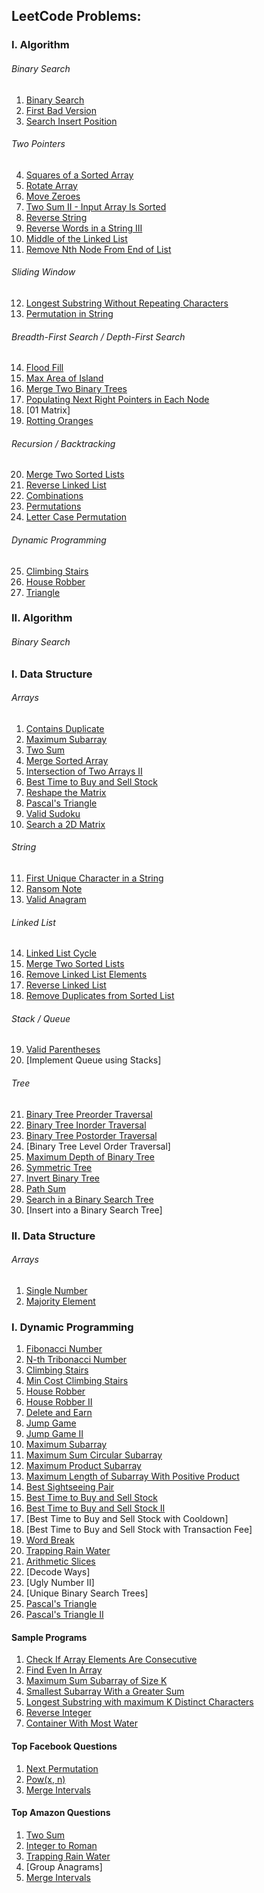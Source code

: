 ## LeetCode Problems:
### I. Algorithm
###### Binary Search
1. [Binary Search](https://github.com/sijuv3/PracticeProject/blob/main/src/main/java/practice/BinarySearch.java)
2. [First Bad Version](https://github.com/sijuv3/PracticeProject/blob/main/src/main/java/practice/FirstBadVersion.java)
3. [Search Insert Position](https://github.com/sijuv3/PracticeProject/blob/main/src/main/java/practice/SearchInsertPosition.java)
###### Two Pointers
4. [Squares of a Sorted Array](https://github.com/sijuv3/PracticeProject/blob/main/src/main/java/practice/SquaresArray.java)
5. [Rotate Array](https://github.com/sijuv3/PracticeProject/blob/main/src/main/java/practice/RotateArray.java)
6. [Move Zeroes](https://github.com/sijuv3/PracticeProject/blob/main/src/main/java/practice/MoveZeroes.java)
7. [Two Sum II - Input Array Is Sorted](https://github.com/sijuv3/PracticeProject/blob/main/src/main/java/practice/TwoSumII.java)
8. [Reverse String](https://github.com/sijuv3/PracticeProject/blob/main/src/main/java/practice/ReverseString.java)
9. [Reverse Words in a String III](https://github.com/sijuv3/PracticeProject/blob/main/src/main/java/practice/ReverseWords.java)
10. [Middle of the Linked List](https://github.com/sijuv3/PracticeProject/blob/main/src/main/java/list/MiddleOfLinkedList.java)
11. [Remove Nth Node From End of List](https://github.com/sijuv3/PracticeProject/blob/main/src/main/java/list/RemoveNthNodeFromEnd.java)
###### Sliding Window
12. [Longest Substring Without Repeating Characters](https://github.com/sijuv3/PracticeProject/blob/main/src/main/java/practice/LongestSubstring.java)
13. [Permutation in String](https://github.com/sijuv3/PracticeProject/blob/main/src/main/java/practice/PermutationString.java)
###### Breadth-First Search / Depth-First Search
14. [Flood Fill](https://github.com/sijuv3/PracticeProject/blob/main/src/main/java/traversal/FloodFill.java)
15. [Max Area of Island](https://github.com/sijuv3/PracticeProject/blob/main/src/main/java/traversal/MaxAreaOfIsland.java)
16. [Merge Two Binary Trees](https://github.com/sijuv3/PracticeProject/blob/main/src/main/java/tree/MergeBinaryTrees.java)
17. [Populating Next Right Pointers in Each Node](https://github.com/sijuv3/PracticeProject/blob/main/src/main/java/list/PopulateNextRightPointers.java)
18. [01 Matrix]
19. [Rotting Oranges](https://github.com/sijuv3/PracticeProject/blob/main/src/main/java/traversal/RottingOranges.java)
###### Recursion / Backtracking
20. [Merge Two Sorted Lists](https://github.com/sijuv3/PracticeProject/blob/main/src/main/java/list/MergeLists.java)
21. [Reverse Linked List](https://github.com/sijuv3/PracticeProject/blob/main/src/main/java/list/ReverseLinkedList.java)
22. [Combinations](https://github.com/sijuv3/PracticeProject/blob/main/src/main/java/practice/Combinations.java)
23. [Permutations](https://github.com/sijuv3/PracticeProject/blob/main/src/main/java/practice/Permutations.java)
24. [Letter Case Permutation](https://github.com/sijuv3/PracticeProject/blob/main/src/main/java/practice/LetterCasePermutation.java)
###### Dynamic Programming
25. [Climbing Stairs](https://github.com/sijuv3/PracticeProject/blob/main/src/main/java/dynamic/ClimbingStairs.java)
26. [House Robber](https://github.com/sijuv3/PracticeProject/blob/main/src/main/java/dynamic/HouseRobber.java)
27. [Triangle](https://github.com/sijuv3/PracticeProject/blob/main/src/main/java/dynamic/Triangle.java)

### II. Algorithm
###### Binary Search

### I. Data Structure
###### Arrays
1. [Contains Duplicate](https://github.com/sijuv3/PracticeProject/blob/main/src/main/java/practice/ContainsDuplicate.java)
2. [Maximum Subarray](https://github.com/sijuv3/PracticeProject/blob/main/src/main/java/practice/MaximumSubArray.java)
3. [Two Sum](https://github.com/sijuv3/PracticeProject/blob/main/src/main/java/practice/TwoSum.java)
4. [Merge Sorted Array](https://github.com/sijuv3/PracticeProject/blob/main/src/main/java/practice/MergeSortedArray.java)
5. [Intersection of Two Arrays II](https://github.com/sijuv3/PracticeProject/blob/main/src/main/java/practice/IntersectionOfArrays.java)
6. [Best Time to Buy and Sell Stock](https://github.com/sijuv3/PracticeProject/blob/main/src/main/java/practice/BestTimeToBuySellStock.java)
7. [Reshape the Matrix](https://github.com/sijuv3/PracticeProject/blob/main/src/main/java/practice/ReshapeMatrix.java)
8. [Pascal's Triangle](https://github.com/sijuv3/PracticeProject/blob/main/src/main/java/dynamic/PascalsTriangle.java)
9. [Valid Sudoku](https://github.com/sijuv3/PracticeProject/blob/main/src/main/java/practice/ValidSudoku.java)
10. [Search a 2D Matrix](https://github.com/sijuv3/PracticeProject/blob/main/src/main/java/practice/Search2DMatrix.java)
###### String
11. [First Unique Character in a String](https://github.com/sijuv3/PracticeProject/blob/main/src/main/java/practice/FirstUniqueCharacterInString.java)
12. [Ransom Note](https://github.com/sijuv3/PracticeProject/blob/main/src/main/java/practice/RansomNote.java)
13. [Valid Anagram](https://github.com/sijuv3/PracticeProject/blob/main/src/main/java/practice/ValidAnagram.java)
###### Linked List
14. [Linked List Cycle](https://github.com/sijuv3/PracticeProject/blob/main/src/main/java/list/LinkedListCycle.java)
15. [Merge Two Sorted Lists](https://github.com/sijuv3/PracticeProject/blob/main/src/main/java/list/MergeLists.java)
16. [Remove Linked List Elements](https://github.com/sijuv3/PracticeProject/blob/main/src/main/java/list/RemoveListElements.java)
17. [Reverse Linked List](https://github.com/sijuv3/PracticeProject/blob/main/src/main/java/list/ReverseLinkedList.java)
18. [Remove Duplicates from Sorted List](https://github.com/sijuv3/PracticeProject/blob/main/src/main/java/list/RemoveDuplicatesFromList.java)
###### Stack / Queue
19. [Valid Parentheses](https://github.com/sijuv3/PracticeProject/blob/main/src/main/java/stack/ValidParentheses.java)
20. [Implement Queue using Stacks]
###### Tree
21. [Binary Tree Preorder Traversal](https://github.com/sijuv3/PracticeProject/blob/main/src/main/java/tree/BinaryTreePreorderTraversal.java)
22. [Binary Tree Inorder Traversal](https://github.com/sijuv3/PracticeProject/blob/main/src/main/java/tree/BinaryTreeInorderTraversal.java)
23. [Binary Tree Postorder Traversal](https://github.com/sijuv3/PracticeProject/blob/main/src/main/java/tree/BinaryTreePostorderTraversal.java)
24. [Binary Tree Level Order Traversal]
25. [Maximum Depth of Binary Tree](https://github.com/sijuv3/PracticeProject/blob/main/src/main/java/tree/MaximumDepthOfBinaryTree.java)
26. [Symmetric Tree](https://github.com/sijuv3/PracticeProject/blob/main/src/main/java/tree/SymmetricTree.java)
27. [Invert Binary Tree](https://github.com/sijuv3/PracticeProject/blob/main/src/main/java/tree/InvertBinaryTree.java)
28. [Path Sum](https://github.com/sijuv3/PracticeProject/blob/main/src/main/java/tree/PathSum.java)
29. [Search in a Binary Search Tree](https://github.com/sijuv3/PracticeProject/blob/main/src/main/java/tree/SearchInBinaryTree.java)
30. [Insert into a Binary Search Tree]

### II. Data Structure
###### Arrays
1. [Single Number](https://github.com/sijuv3/PracticeProject/blob/main/src/main/java/arrays/SingleNumber.java)
2. [Majority Element](https://github.com/sijuv3/PracticeProject/blob/main/src/main/java/arrays/MajorityElement.java)

### I. Dynamic Programming
1. [Fibonacci Number](https://github.com/sijuv3/PracticeProject/blob/main/src/main/java/dynamic/Fibonacci.java)
2. [N-th Tribonacci Number](https://github.com/sijuv3/PracticeProject/blob/main/src/main/java/dynamic/Tribonacci.java)
3. [Climbing Stairs](https://github.com/sijuv3/PracticeProject/blob/main/src/main/java/dynamic/ClimbingStairs.java)
4. [Min Cost Climbing Stairs](https://github.com/sijuv3/PracticeProject/blob/main/src/main/java/dynamic/MinCostClimbingStairs.java)
5. [House Robber](https://github.com/sijuv3/PracticeProject/blob/main/src/main/java/dynamic/HouseRobber.java)
6. [House Robber II](https://github.com/sijuv3/PracticeProject/blob/main/src/main/java/dynamic/HouseRobberII.java)
7. [Delete and Earn](https://github.com/sijuv3/PracticeProject/blob/main/src/main/java/dynamic/DeleteAndEarn.java)
8. [Jump Game](https://github.com/sijuv3/PracticeProject/blob/main/src/main/java/dynamic/JumpGame.java)
9. [Jump Game II](https://github.com/sijuv3/PracticeProject/blob/main/src/main/java/dynamic/JumpGameII.java)
10. [Maximum Subarray](https://github.com/sijuv3/PracticeProject/blob/main/src/main/java/practice/MaximumSubArray.java)
11. [Maximum Sum Circular Subarray](https://github.com/sijuv3/PracticeProject/blob/main/src/main/java/dynamic/MaximumSumCircularSubarray.java)
12. [Maximum Product Subarray](https://github.com/sijuv3/PracticeProject/blob/main/src/main/java/dynamic/MaximumProductSubarray.java)
13. [Maximum Length of Subarray With Positive Product](https://github.com/sijuv3/PracticeProject/blob/main/src/main/java/dynamic/MaximumLengthOfSubarrayWithPositiveProduct.java)
14. [Best Sightseeing Pair](https://github.com/sijuv3/PracticeProject/blob/main/src/main/java/dynamic/BestSightseeingPair.java)
15. [Best Time to Buy and Sell Stock](https://github.com/sijuv3/PracticeProject/blob/main/src/main/java/dynamic/BestTimeToBuySellStock.java)
16. [Best Time to Buy and Sell Stock II](https://github.com/sijuv3/PracticeProject/blob/main/src/main/java/dynamic/BestTimeToBuySellStockII.java)
17. [Best Time to Buy and Sell Stock with Cooldown]
18. [Best Time to Buy and Sell Stock with Transaction Fee]
19. [Word Break](https://github.com/sijuv3/PracticeProject/blob/main/src/main/java/dynamic/WordBreak.java)
20. [Trapping Rain Water](https://github.com/sijuv3/PracticeProject/blob/main/src/main/java/dynamic/TrappingRainWater.java)
21. [Arithmetic Slices](https://github.com/sijuv3/PracticeProject/blob/main/src/main/java/dynamic/ArithmeticSlices.java)
22. [Decode Ways]
23. [Ugly Number II]
24. [Unique Binary Search Trees]
25. [Pascal's Triangle](https://github.com/sijuv3/PracticeProject/blob/main/src/main/java/dynamic/PascalsTriangle.java)
26. [Pascal's Triangle II](https://github.com/sijuv3/PracticeProject/blob/main/src/main/java/dynamic/PascalsTriangleII)

#### Sample Programs
1. [Check If Array Elements Are Consecutive](https://github.com/sijuv3/PracticeProject/blob/main/src/main/java/practice/CheckIfArrayElementsAreConsecutive.java)
2. [Find Even In Array](https://github.com/sijuv3/PracticeProject/blob/main/src/main/java/practice/FindEvenInArray.java)
3. [Maximum Sum Subarray of Size K](https://github.com/sijuv3/PracticeProject/blob/main/src/main/java/practice/MaxSumSubArrayOfSizeK.java)
4. [Smallest Subarray With a Greater Sum](https://github.com/sijuv3/PracticeProject/blob/main/src/main/java/practice/MinSizeSubArraySum.java)
5. [Longest Substring with maximum K Distinct Characters]()
6. [Reverse Integer](https://github.com/sijuv3/PracticeProject/blob/main/src/main/java/practice/ReverseInteger.java)
7. [Container With Most Water](https://github.com/sijuv3/PracticeProject/blob/main/src/main/java/practice/ContainerWithMostWater.java)

#### Top Facebook Questions
1. [Next Permutation](https://github.com/sijuv3/PracticeProject/blob/main/src/main/java/practice/NextPermutation.java)
2. [Pow(x, n)](https://github.com/sijuv3/PracticeProject/blob/main/src/main/java/practice/Pow.java)
3. [Merge Intervals](https://github.com/sijuv3/PracticeProject/blob/main/src/main/java/practice/MergeIntervals.java)

#### Top Amazon Questions
1. [Two Sum](https://github.com/sijuv3/PracticeProject/blob/main/src/main/java/practice/TwoSum.java)
2. [Integer to Roman](https://github.com/sijuv3/PracticeProject/blob/main/src/main/java/practice/IntegertoRoman.java)
3. [Trapping Rain Water](https://github.com/sijuv3/PracticeProject/blob/main/src/main/java/dynamic/TrappingRainWater.java)
4. [Group Anagrams]
5. [Merge Intervals](https://github.com/sijuv3/PracticeProject/blob/main/src/main/java/practice/MergeIntervals.java)